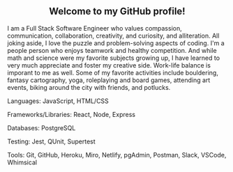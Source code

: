 <div>
    <h2 align="center"> Welcome to my GitHub profile! </h2>
</div>
  
<div>
I am a Full Stack Software Engineer who values compassion, communication, collaboration, creativity, and curiosity, and alliteration. All joking aside, I love the puzzle and problem-solving aspects of coding. I'm a people person who enjoys teamwork and healthy competition. And while math and science were my favorite subjects growing up, I have learned to very much appreciate and foster my creative side. Work-life balance is imporant to me as well. Some of my favorite activities include bouldering, fantasy cartography, yoga, roleplaying and board games, attending art events, biking around the city with friends, and potlucks.
</div>

<div>
    <p>Languages: JavaScript, HTML/CSS</p>
    <p>Frameworks/Libraries: React, Node, Express</p>
    <p>Databases: PostgreSQL</p>
    <p>Testing: Jest, QUnit, Supertest</p>
    <p>Tools: Git, GitHub, Heroku, Miro, Netlify, pgAdmin, Postman, Slack, VSCode, Whimsical</p>
</div>

<!--
**franco-ortega/franco-ortega** is a ✨ _special_ ✨ repository because its `README.md` (this file) appears on your GitHub profile.

Here are some ideas to get you started:

- 🔭 I’m currently working on ...
- 🌱 I’m currently learning ...
- 👯 I’m looking to collaborate on ...
- 🤔 I’m looking for help with ...
- 💬 Ask me about ...
- 📫 How to reach me: ...
- 😄 Pronouns: ...
- ⚡ Fun fact: ...
-->
